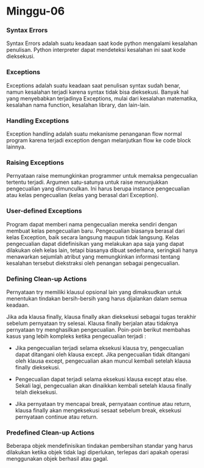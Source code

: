 # Minggu-06


### Syntax Errors
   Syntax Errors adalah suatu keadaan saat kode python mengalami kesalahan penulisan. Python interpreter dapat mendeteksi kesalahan ini saat kode dieksekusi.

### Exceptions
   Exceptions adalah suatu keadaan saat penulisan syntax sudah benar, namun kesalahan terjadi karena syntax tidak bisa dieksekusi. Banyak hal yang menyebabkan terjadinya Exceptions, mulai dari kesalahan matematika, kesalahan nama function, kesalahan library, dan lain-lain.

### Handling Exceptions
   Exception handling adalah suatu mekanisme penanganan flow normal program karena terjadi exception dengan melanjutkan flow ke code block lainnya.

### Raising Exceptions
   Pernyataan raise memungkinkan programmer untuk memaksa pengecualian tertentu terjadi. Argumen satu-satunya untuk raise menunjukkan pengecualian yang dimunculkan. Ini harus berupa instance pengecualian atau kelas pengecualian (kelas yang berasal dari Exception).

### User-defined Exceptions
   Program dapat memberi nama pengecualian mereka sendiri dengan membuat kelas pengecualian baru. Pengecualian biasanya berasal dari kelas Exception, baik secara langsung maupun tidak langsung. Kelas pengecualian dapat didefinisikan yang melakukan apa saja yang dapat dilakukan oleh kelas lain, tetapi biasanya dibuat sederhana, seringkali hanya menawarkan sejumlah atribut yang memungkinkan informasi tentang kesalahan tersebut diekstraksi oleh penangan sebagai pengecualian.

### Defining Clean-up Actions
   Pernyataan try memiliki klausul opsional lain yang dimaksudkan untuk menentukan tindakan bersih-bersih yang harus dijalankan dalam semua keadaan.
   
   Jika ada klausa finally, klausa finally akan dieksekusi sebagai tugas terakhir sebelum pernyataan try selesai. Klausa finally berjalan atau tidaknya pernyataan try menghasilkan pengecualian. Poin-poin berikut membahas kasus yang lebih kompleks ketika pengecualian terjadi :

- Jika pengecualian terjadi selama eksekusi klausa try, pengecualian dapat ditangani oleh klausa except. Jika pengecualian tidak ditangani oleh klausa except, pengecualian akan muncul kembali setelah klausa finally dieksekusi.

- Pengecualian dapat terjadi selama eksekusi klausa except atau else. Sekali lagi, pengecualian akan dinaikkan kembali setelah klausa finally telah dieksekusi.

- Jika pernyataan try mencapai break, pernyataan continue atau return, klausa finally akan mengeksekusi sesaat sebelum break, eksekusi pernyataan continue atau return.

### Predefined Clean-up Actions
   Beberapa objek mendefinisikan tindakan pembersihan standar yang harus dilakukan ketika objek tidak lagi diperlukan, terlepas dari apakah operasi menggunakan objek berhasil atau gagal.